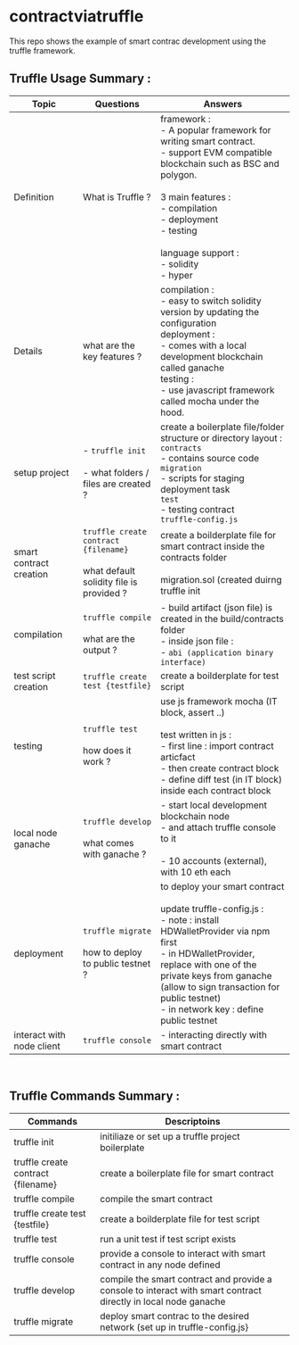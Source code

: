 # contractviatruffle

This repo shows the example of smart contrac development using the truffle framework.

## Truffle Usage Summary :

| Topic | Questions | Answers |
|---|---|---|
|Definition | What is Truffle ? | framework : <br> - A popular framework for writing smart contract. <br> - support EVM compatible blockchain such as BSC and polygon. <br><br> 3 main features : <br> - compilation <br> - deployment <br> - testing <br><br> language support : <br> - solidity <br> - hyper
|Details | what are the key features ? | compilation : <br> - easy to switch solidity version by updating the configuration <br> deployment : <br> - comes with a local development blockchain called ganache <br> testing : <br> - use javascript framework called mocha under the hood.
| setup project | - `truffle init` <br><br> - what folders / files are created ?| create a boilerplate file/folder structure or directory layout : <br> `contracts` <br> - contains source code <br> `migration` <br> - scripts for staging deployment task <br> `test` <br> - testing contract <br> `truffle-config.js`
|smart contract creation| `truffle create contract {filename}` <br><br> what default solidity file is provided ? | create a boilderplate file for smart contract inside the contracts folder <br><br> migration.sol (created duirng truffle init |
| compilation | `truffle compile` <br><br> what are the output ? | - build artifact (json file) is created in the build/contracts folder <br> - inside json file : <br> - `abi (application binary interface)`|
| test script creation | `truffle create test {testfile}` | create a boilderplate for test script |
|testing | `truffle test` <br><br> how does it work ? | use js framework mocha (IT block, assert ..) <br><br> test written in js : <br>  - first line : import contract articfact <br> - then create contract block <br> - define diff test (in IT block) inside each contract block |
| local node <br> ganache | `truffle develop` <br><br> what comes with ganache ? | - start local development blockchain node <br> - and attach truffle console to it <br><br> - 10 accounts (external), with 10 eth each |
| deployment | `truffle migrate` <br><br> how to deploy to public testnet ? | to deploy your smart contract <br><br> update truffle-config.js : <br> - note : install HDWalletProvider via npm first <br> - in HDWalletProvider, replace with one of the private keys from ganache <br> (allow to sign transaction for public testnet) <br> - in network key : define public testnet |
|interact with node client | `truffle console` | - interacting directly with smart contract
<br> 
 
## Truffle Commands Summary :
    
| Commands | Descriptoins |
|---|---|
| truffle init | initiliaze or set up  a truffle project boilerplate |
| truffle create contract {filename} | create a boilerplate file for smart contract |
| truffle compile | compile the smart contract |
| truffle create test {testfile} | create a boilderplate file for test script |
| truffle test | run a unit test if test script exists |
| truffle console | provide a console to interact with smart contract in any node defined |
| truffle develop | compile the smart contract and provide a console to interact with smart contract directly in local node ganache |
| truffle migrate | deploy smart contrac to the desired network (set up in truffle-config.js} |
